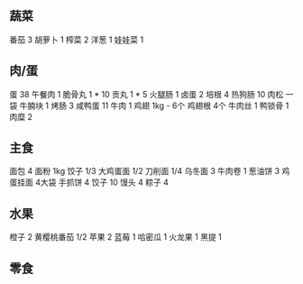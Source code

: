 ## 蔬菜

番茄 3
胡萝卜 1
榨菜 2
洋葱 1
娃娃菜 1

## 肉/蛋

蛋 38
午餐肉 1
脆骨丸 1 * 10
贡丸 1 * 5
火腿肠 1
卤蛋 2
培根 4
热狗肠 10
肉松 一袋
牛腩块 1
烤肠 3
咸鸭蛋 11
牛肉 1
鸡翅 1kg - 6个
鸡翅根 4个
牛肉丝 1
鸭锁骨 1
肉糜 2

## 主食

面包 4
面粉 1kg
饺子 1/3
大鸡蛋面 1/2
刀削面 1/4
乌冬面 3
牛肉卷 1
葱油饼 3
鸡蛋挂面 4大袋
手抓饼 4
饺子 10
馒头 4
粽子 4

## 水果

橙子 2
黄樱桃番茄 1/2
苹果 2
蓝莓 1
哈密瓜 1
火龙果 1
黑提 1

## 零食